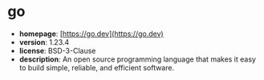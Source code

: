 # go

- **homepage**: [https://go.dev](https://go.dev)
- **version**: 1.23.4
- **license**: BSD-3-Clause
- **description**: An open source programming language that makes it easy to build simple, reliable, and efficient software.

